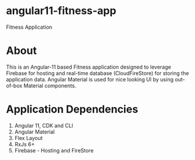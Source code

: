 # angular11-fitness-app
Fitness Application


# About
This is an Angular-11 based Fitness application designed to leverage Firebase for hosting and real-time database (CloudFireStore) for storing the application data.
Angular Material is used for nice looking UI by using out-of-box Material components. 

# Application Dependencies
1. Angular 11, CDK and CLI
2. Angular Material
3. Flex Layout
4. RxJs 6+
5. Firebase - Hosting and FireStore




